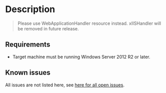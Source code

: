 # Description

> Please use WebApplicationHandler resource instead. xIISHandler will be removed in future release.

## Requirements

* Target machine must be running Windows Server 2012 R2 or later.

## Known issues

All issues are not listed here, see [here for all open issues](https://github.com/dsccommunity/xWebAdministration/issues?q=is%3Aissue+is%3Aopen+in%3Atitle+xIisHandler).
